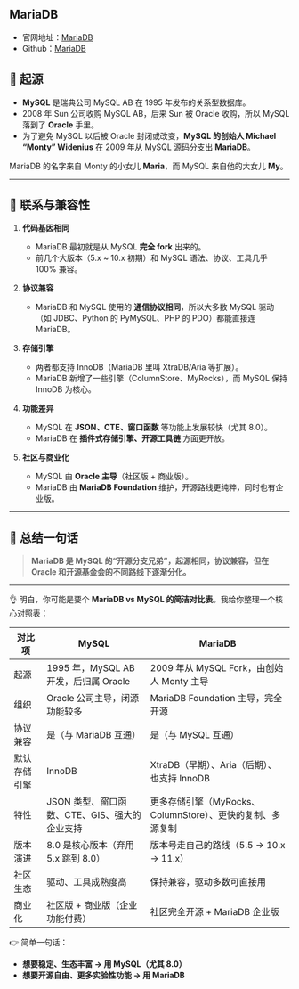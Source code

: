 ## MariaDB

- 官网地址：[MariaDB](https://mariadb.com/)
- Github：[MariaDB](https://github.com/MariaDB/server)

## 🔹 起源

* **MySQL** 是瑞典公司 MySQL AB 在 1995 年发布的关系型数据库。
* 2008 年 Sun 公司收购 MySQL AB，后来 Sun 被 Oracle 收购，所以 MySQL 落到了 **Oracle** 手里。
* 为了避免 MySQL 以后被 Oracle 封闭或改变，**MySQL 的创始人 Michael “Monty” Widenius** 在 2009 年从 MySQL 源码分支出 **MariaDB**。

MariaDB 的名字来自 Monty 的小女儿 **Maria**，而 MySQL 来自他的大女儿 **My**。

---

## 🔹 联系与兼容性

1. **代码基因相同**

    * MariaDB 最初就是从 MySQL **完全 fork** 出来的。
    * 前几个大版本（5.x ~ 10.x 初期）和 MySQL 语法、协议、工具几乎 100% 兼容。

2. **协议兼容**

    * MariaDB 和 MySQL 使用的 **通信协议相同**，所以大多数 MySQL 驱动（如 JDBC、Python 的 PyMySQL、PHP 的 PDO）都能直接连 MariaDB。

3. **存储引擎**

    * 两者都支持 InnoDB（MariaDB 里叫 XtraDB/Aria 等扩展）。
    * MariaDB 新增了一些引擎（ColumnStore、MyRocks），而 MySQL 保持 InnoDB 为核心。

4. **功能差异**

    * MySQL 在 **JSON、CTE、窗口函数** 等功能上发展较快（尤其 8.0）。
    * MariaDB 在 **插件式存储引擎、开源工具链** 方面更开放。

5. **社区与商业化**

    * MySQL 由 **Oracle 主导**（社区版 + 商业版）。
    * MariaDB 由 **MariaDB Foundation** 维护，开源路线更纯粹，同时也有企业版。

---

## 🔹 总结一句话

> **MariaDB 是 MySQL 的“开源分支兄弟”，起源相同，协议兼容，但在 Oracle 和开源基金会的不同路线下逐渐分化。**

---

👌 明白，你可能是要个 **MariaDB vs MySQL 的简洁对比表**。我给你整理一个核心对照表：

| 对比项    | **MySQL**                     | **MariaDB**                            |
| ------ | ----------------------------- | -------------------------------------- |
| 起源     | 1995 年，MySQL AB 开发，后归属 Oracle | 2009 年从 MySQL Fork，由创始人 Monty 主导       |
| 组织     | Oracle 公司主导，闭源功能较多            | MariaDB Foundation 主导，完全开源             |
| 协议兼容   | 是（与 MariaDB 互通）               | 是（与 MySQL 互通）                          |
| 默认存储引擎 | InnoDB                        | XtraDB（早期）、Aria（后期）、也支持 InnoDB         |
| 特性     | JSON 类型、窗口函数、CTE、GIS、强大的企业支持  | 更多存储引擎（MyRocks、ColumnStore）、更快的复制、多源复制 |
| 版本演进   | 8.0 是核心版本（弃用 5.x 跳到 8.0）      | 版本号走自己的路线（5.5 → 10.x → 11.x）           |
| 社区生态   | 驱动、工具成熟度高                     | 保持兼容，驱动多数可直接用                          |
| 商业化    | 社区版 + 商业版（企业功能付费）             | 社区完全开源 + MariaDB 企业版                   |

👉 简单一句话：

* **想要稳定、生态丰富 → 用 MySQL（尤其 8.0）**
* **想要开源自由、更多实验性功能 → 用 MariaDB**
